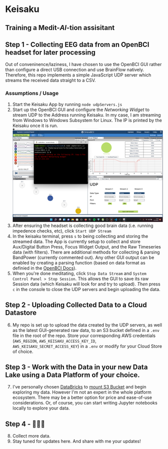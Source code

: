 # Keisaku
## Training a Medit-_AI_-tion assisitant
## Step 1 - Collecting EEG data from an OpenBCI headset for later processing
Out of conveninence/laziness, I have chosen to use the OpenBCI GUI rather than configure a direct USB connection and use BrainFlow natively. Therefore, this repo 
implements a simple JavaScript UDP server which streams the received data straight to a CSV.

### Assumptions / Usage
1. Start the Keisaku App by running `node udpServers.js`
2. Start up the OpenBCI GUI and configure the _Networking Widget_ to stream UDP to the Address running Keisaku. In my case, I am streaming from Windows to Windows Subsystem for Linux. The IP is printed by the Keisaku once it is run.
![setup with IP and Networking Widget](/help_screenshots/setup_ip_addr.png?raw=true "Insert IP from app console into the Networking Widget")
3. After ensuring the headset is collecting good brain data (i.e. running impedence checks, etc), click `Start UDP Stream`
4. In the keisaku terminal, press `s` to being collecting and storing the streamed data. The App is currently setup to collect and store Aux/Digital Button Press, Focus Widget Output, and the Raw Timeseries data (with filters). There are additional methods for collecting & parsing BandPower (currently commented out). Any other GUI output can be enabled by creating a parsing function (based on data format as definied in the [OpenBCI Docs](https://docs.google.com/document/d/e/2PACX-1vR_4DXPTh1nuiOwWKwIZN3NkGP3kRwpP4Hu6fQmy3jRAOaydOuEI1jket6V4V6PG4yIG15H1N7oFfdV/pub)). 
5. When you're done meditating, click `Stop Data Stream` and `System Control Panel > Stop Session`. This allows the GUI to save its raw Session data (which Keisaku will look for and try to upload). _Then_ press `c` in the console to close the UDP servers and begin uploading the data.

## Step 2 - Uploading Collected Data to a Cloud Datastore

6. My repo is set up to upload the data created by the UDP servers, as well as the latest GUI-generated raw data, to an S3 bucket defined in a `.env` file in the root of the repo. Store your corresponding AWS credentials (`AWS_REGION`, `AWS_KEISAKU_ACCESS_KEY_ID`, `AWS_KEISAKU_SECRET_ACCESS_KEY`) in a `.env` or modify for your Cloud Store of choice.

## Step 3 - Work with the Data in your new Data Lake using a Data Platform of your choice.

7. I've personally chosen [DataBricks](https://databricks.com/) to [mount S3 Bucket](https://docs.databricks.com/data/data-sources/aws/amazon-s3.html#mount-a-bucket-using-an-aws-instance-profile&language-python) and begin exploring my data. However I'm not an expert in the whole platform ecosystem. There may be a better option for price and ease-of-use considerations. Or, of course, you can start writing Jupyter notebooks locally to explore your data.

## Step 4 - 🧘🏻‍♂️
8. Collect more data.
9. Stay tuned for updates here. And share with me your updates!

